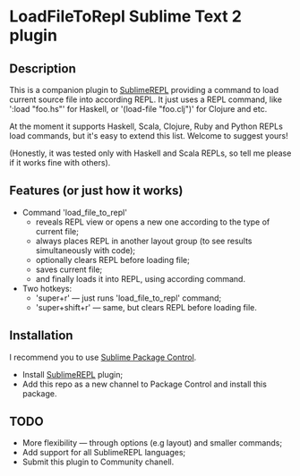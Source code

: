 # LoadFileToRepl Sublime Text 2 plugin

## Description

This is a companion plugin to [SublimeREPL](http://github.com/wuub/SublimeREPL) providing a command to load current source file into according REPL. It just uses a REPL command, like ':load "foo.hs"' for Haskell, or '(load-file "foo.clj")' for Clojure and etc.

At the moment it supports Haskell, Scala, Clojure, Ruby and Python REPLs load commands, but it's easy to extend this list. Welcome to suggest yours!

(Honestly, it was tested only with Haskell and Scala REPLs, so tell me please if it works fine with others).

## Features (or just how it works)

- Command 'load_file_to_repl'
	* reveals REPL view or opens a new one according to the type of current file;
	* always places REPL in another layout group (to see results simultaneously with code);
	* optionally clears REPL before loading file;
	* saves current file;
	* and finally loads it into REPL, using according command.
- Two hotkeys:
	* 'super+r' — just runs 'load_file_to_repl' command;
	* 'super+shift+r' — same, but clears REPL before loading file.

## Installation

I recommend you to use [Sublime Package Control](http://wbond.net/sublime_packages/package_control).
* Install [SublimeREPL](http://github.com/wuub/SublimeREPL) plugin;
* Add this repo as a new channel to Package Control and install this package.

## TODO

* More flexibility — through options (e.g layout) and smaller commands;
* Add support for all SublimeREPL languages;
* Submit this plugin to Community chanell.